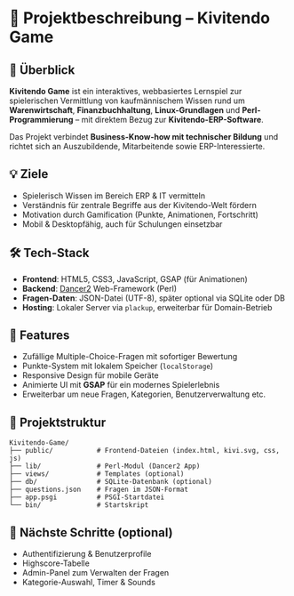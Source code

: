 # 🎯 Projektbeschreibung – Kivitendo Game

## 🧩 Überblick
**Kivitendo Game** ist ein interaktives, webbasiertes Lernspiel zur spielerischen Vermittlung von kaufmännischem Wissen rund um **Warenwirtschaft**, **Finanzbuchhaltung**, **Linux-Grundlagen** und **Perl-Programmierung** – mit direktem Bezug zur **Kivitendo-ERP-Software**.

Das Projekt verbindet **Business-Know-how mit technischer Bildung** und richtet sich an Auszubildende, Mitarbeitende sowie ERP-Interessierte.

## 💡 Ziele
- Spielerisch Wissen im Bereich ERP & IT vermitteln  
- Verständnis für zentrale Begriffe aus der Kivitendo-Welt fördern  
- Motivation durch Gamification (Punkte, Animationen, Fortschritt)  
- Mobil & Desktopfähig, auch für Schulungen einsetzbar

## 🛠️ Tech-Stack
- **Frontend**: HTML5, CSS3, JavaScript, GSAP (für Animationen)  
- **Backend**: [Dancer2](https://perldancer.org/) Web-Framework (Perl)  
- **Fragen-Daten**: JSON-Datei (UTF-8), später optional via SQLite oder DB  
- **Hosting**: Lokaler Server via `plackup`, erweiterbar für Domain-Betrieb

## 📱 Features
- Zufällige Multiple-Choice-Fragen mit sofortiger Bewertung  
- Punkte-System mit lokalem Speicher (`localStorage`)  
- Responsive Design für mobile Geräte  
- Animierte UI mit **GSAP** für ein modernes Spielerlebnis  
- Erweiterbar um neue Fragen, Kategorien, Benutzerverwaltung etc.

## 📁 Projektstruktur
```
Kivitendo-Game/
├── public/           # Frontend-Dateien (index.html, kivi.svg, css, js)
├── lib/              # Perl-Modul (Dancer2 App)
├── views/            # Templates (optional)
├── db/               # SQLite-Datenbank (optional)
├── questions.json    # Fragen im JSON-Format
├── app.psgi          # PSGI-Startdatei
└── bin/              # Startskript
```

## 🔮 Nächste Schritte (optional)
- Authentifizierung & Benutzerprofile  
- Highscore-Tabelle  
- Admin-Panel zum Verwalten der Fragen  
- Kategorie-Auswahl, Timer & Sounds
